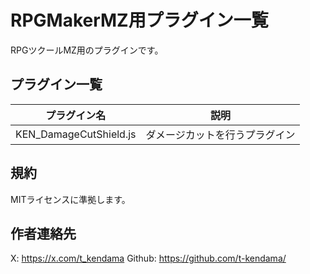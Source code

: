# RPGMakerMZ用プラグイン一覧
RPGツクールMZ用のプラグインです。

## プラグイン一覧

| プラグイン名  | 説明 |
| ------------- | ------------- |
| KEN_DamageCutShield.js | ダメージカットを行うプラグイン  |

## 規約
MITライセンスに準拠します。

## 作者連絡先
X: https://x.com/t_kendama
Github: https://github.com/t-kendama/
